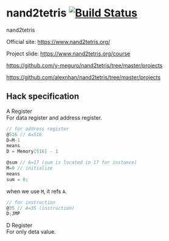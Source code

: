 # nand2tetris [![Build Status](https://travis-ci.com/Yang-33/nand2tetris.svg?token=yy7PKhspcM5kcKYXsoNB&branch=master)](https://travis-ci.com/Yang-33/nand2tetris)
nand2tetris

Official site: https://www.nand2tetris.org/

Project slide: https://www.nand2tetris.org/course

https://github.com/y-meguro/nand2tetris/tree/master/projects

https://github.com/alexnhan/nand2tetris/tree/master/projects

## Hack specification

A Register  
For data register and address register.
``` c
// for address register 
@516 // A=516
D=M-1
means
D = Memory[516] - 1

@sum // A=17 (sum is located in 17 for instance)
M=0 // initialize
means 
sum = 0;
```

when we use `M`, it refs `A`.

``` c
// for instruction
@35 // A=35 (instruction)
D;JMP
```

D Register  
For only deta value.
